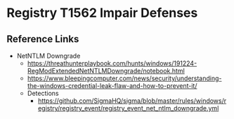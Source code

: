 # Registry T1562 Impair Defenses

## Reference Links
- NetNTLM Downgrade
  - https://threathunterplaybook.com/hunts/windows/191224-RegModExtendedNetNTLMDowngrade/notebook.html
  - https://www.bleepingcomputer.com/news/security/understanding-the-windows-credential-leak-flaw-and-how-to-prevent-it/
  - Detections
    - https://github.com/SigmaHQ/sigma/blob/master/rules/windows/registry/registry_event/registry_event_net_ntlm_downgrade.yml